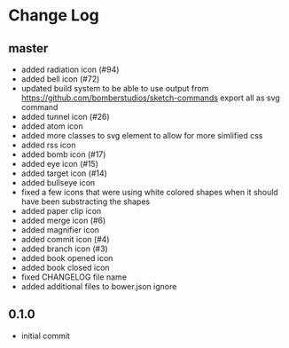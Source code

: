 # Change Log

## master

- added radiation icon (#94)
- added bell icon (#72)
- updated build system to be able to use output from https://github.com/bomberstudios/sketch-commands export all as svg command
- added tunnel icon (#26)
- added atom icon
- added more classes to svg element to allow for more simlified css
- added rss icon
- added bomb icon (#17)
- added eye icon (#15)
- added target icon (#14)
- added bullseye icon
- fixed a few icons that were using white colored shapes when it should have been substracting the shapes
- added paper clip icon
- added merge icon (#6)
- added magnifier icon
- added commit icon (#4)
- added branch icon (#3)
- added book opened icon
- added book closed icon
- fixed CHANGELOG file name
- added additional files to bower.json ignore

## 0.1.0

- initial commit